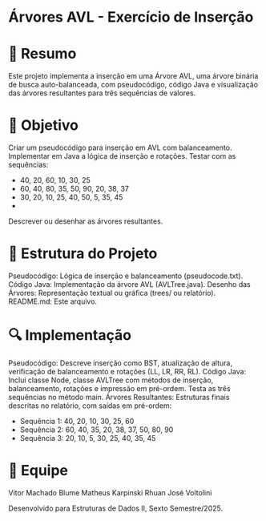 # Árvores AVL - Exercício de Inserção
# 📝 Resumo

Este projeto implementa a inserção em uma Árvore AVL, uma árvore binária de busca auto-balanceada, com pseudocódigo, código Java e visualização das árvores resultantes para três sequências de valores.

# 🎯 Objetivo

Criar um pseudocódigo para inserção em AVL com balanceamento.
Implementar em Java a lógica de inserção e rotações.
Testar com as sequências:
- 40, 20, 60, 10, 30, 25
- 60, 40, 80, 35, 50, 90, 20, 38, 37
- 30, 20, 10, 25, 40, 50, 5, 35, 45
- 
Descrever ou desenhar as árvores resultantes.

# 📂 Estrutura do Projeto

Pseudocódigo: Lógica de inserção e balanceamento (pseudocode.txt).
Código Java: Implementação da árvore AVL (AVLTree.java).
Desenho das Árvores: Representação textual ou gráfica (trees/ ou relatório).
README.md: Este arquivo.

# 🔍 Implementação

Pseudocódigo: Descreve inserção como BST, atualização de altura, verificação de balanceamento e rotações (LL, LR, RR, RL).
Código Java: Inclui classe Node, classe AVLTree com métodos de inserção, balanceamento, rotações e impressão em pré-ordem. Testa as três sequências no método main.
Árvores Resultantes: Estruturas finais descritas no relatório, com saídas em pré-ordem:
- Sequência 1: 40, 20, 10, 30, 25, 60
- Sequência 2: 60, 40, 35, 20, 38, 37, 50, 80, 90
- Sequência 3: 20, 10, 5, 30, 25, 40, 35, 45

# 👥 Equipe

Vitor Machado Blume
Matheus Karpinski
Rhuan José Voltolini

Desenvolvido para Estruturas de Dados II, Sexto Semestre/2025.
